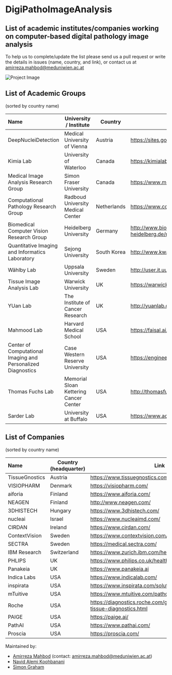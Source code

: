 # DigiPathoImageAnalysis


## List of academic institutes/companies working on computer-based digital pathology image analysis 
To help us to complete/update the list please send us a pull request or write the details in issues (name, country, and link), or contact us at amirreza.mahbod@meduniwien.ac.at

![Project Image](https://github.com/masih4/DigiPathoImageAnalysis/blob/master/project_image.jpg)


## List of Academic Groups 
(sorted by country name)

| Name | University / Institute | Country | Link |
| :---| --- | --- |  --- |
| DeepNucleiDetection                                         | Medical University of Vienna          | Austria    | https://sites.google.com/view/deepnucleidetection/news|
| Kimia Lab                                                   | University of Waterloo                | Canada     |https://kimialab.uwaterloo.ca/kimia/|
| Medical Image Analysis Research Group                       | Simon Fraser University               | Canada     | https://www.medicalimageanalysis.com/ |
| Computational Pathology Research Group                      | Radboud University Medical Center     | Netherlands| https://www.computationalpathologygroup.eu/ |
| Biomedical Computer Vision Research Group                   | Heidelberg University                 | Germany    |http://www.bioquant.uni-heidelberg.de/research/groups/biomedical_computer_vision.html|
| Quantitative Imaging and Informatics Laboratory             | Sejong University                     | South Korea|http://www.kwaklab.net/|
| Wählby Lab                                                  | Uppsala University                    | Sweden     |http://user.it.uu.se/~cli05194/|
| Tissue Image Analysis Lab                                   | Warwick University                    | UK         | https://warwick.ac.uk/fac/sci/dcs/research/tia |
| YUan Lab                                                    | The Institute of Cancer Research      | UK         | http://yuanlab.org/ |
| Mahmood Lab                                                 | Harvard Medical School                | USA        | https://faisal.ai/|
| Center of Computational Imaging and Personalized Diagnostics| Case Western Reserve University       | USA        |https://engineering.case.edu/centers/ccipd/|
| Thomas Fuchs Lab                                            | Memorial Sloan Kettering Cancer Center| USA        | http://thomasfuchslab.org/|
| Sarder Lab                                                  | University at Buffalo                 | USA        | https://www.acsu.buffalo.edu/~pinakisa/index.html|








## List of Companies
(sorted by country name)

| Name | Country (headquarter) | Link |
| :---| --- | --- |
| TissueGnostics | Austria | https://www.tissuegnostics.com/ |
|VISIOPHARM| Denmark|https://visiopharm.com/|
| aiforia        | Finland     | https://www.aiforia.com/ |
| NEAGEN         | Finland     |http://www.neagen.com/|
| 3DHISTECH      | Hungary     | https://www.3dhistech.com/ |
| nucleai        | Israel      | https://www.nucleaimd.com/|
| CIRDAN         | Ireland     | https://www.cirdan.com/ |
| ContextVision  | Sweden      | https://www.contextvision.com/ |
| SECTRA         | Sweden      | https://medical.sectra.com/|
| IBM Research   | Switzerland |https://www.zurich.ibm.com/healthcare/|
| PHLIPS         | UK          | https://www.philips.co.uk/healthcare/solutions/pathology|
| Panakeia       | UK          |https://www.panakeia.ai|
| Indica Labs    | USA         | https://www.indicalab.com/ |
| inspirata      | USA         |  https://www.inspirata.com/solutions/digital-pathology/|
| mTuitive       | USA         |https://www.mtuitive.com/pathology.html|
| Roche          | USA         |https://diagnostics.roche.com/global/en/about/roche-tissue-diagnostics.html|
| PAIGE          | USA         |https://paige.ai/|
| PathAI         | USA         |https://www.pathai.com/|
| Proscia        | USA         |https://proscia.com/|



Maintained by:
* [Amirreza Mahbod](https://www.kth.se/profile/amahbod) (contact: amirreza.mahbod@meduniwien.ac.at)
* [Navid Alemi Koohbanani](https://warwick.ac.uk/study/csde/gsp/eportfolio/directory/pg/u1694087/) 
* [Simon Graham](https://warwick.ac.uk/fac/sci/mathsys/people/students/2015intake/graham/) 
